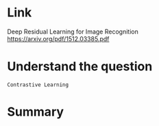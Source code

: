 Link
===============
<p>

Deep Residual Learning for Image Recognition
https://arxiv.org/pdf/1512.03385.pdf

</p>

Understand the question
===============

    Contrastive Learning

Summary
===============

        
